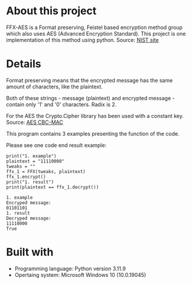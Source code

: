 # About this project
FFX-AES is a Format preserving, Feistel based encryption method group which also uses AES (Advanced Encryption Standard).
This project is one implementation of this method using python.
Source: [NIST site](https://csrc.nist.gov/csrc/media/projects/block-cipher-techniques/documents/bcm/proposed-modes/ffx/ffx-spec.pdf)

# Details
Format preserving means that the encrypted message has the same amount of characters, like the plaintext.

Both of these strings - message (plaintext) and encrypted message - contain only '1' and '0' characters. Radix is 2.

For the AES the Crypto.Cipher library has been used with a constant key. Source: [AES CBC-MAC](https://pycryptodome.readthedocs.io/en/latest/src/cipher/modern.html#ccm-mode)

This program contains 3 examples presenting the function of the code.

Please see one code end result example:

```
print("1. example")
plaintext = "11110000"
tweaks = ""
ffx_1 = FFX(tweaks, plaintext)
ffx_1.encrypt()
print("1. result")
print(plaintext == ffx_1.decrypt())
```

```
1. example
Encryped message:
01101101
1. result
Decryped message:
11110000
True
```

# Built with
- Programming language: Python version 3.11.9
- Opertaing system: Microsoft Windows 10 (10.0.19045)



